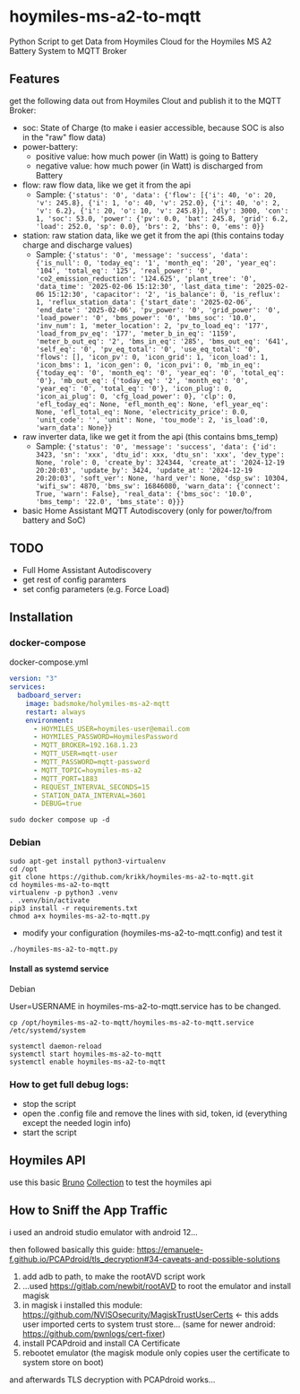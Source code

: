 # hoymiles-ms-a2-to-mqtt
Python Script to get Data from Hoymiles Cloud for the Hoymiles MS A2 Battery System to MQTT Broker

## Features
get the following data out from Hoymiles Clout and publish it to the MQTT Broker:
- soc: State of Charge (to make i easier accessible, because SOC is also in the "raw" flow data)
- power-battery:
  - positive value: how much power (in Watt) is going to Battery
  - negative value: how much power (in Watt) is discharged from Battery
- flow: raw flow data, like we get it from the api
  - Sample: ```{'status': '0', 'data': {'flow': [{'i': 40, 'o': 20, 'v': 245.8}, {'i': 1, 'o': 40, 'v': 252.0}, {'i': 40, 'o': 2, 'v': 6.2}, {'i': 20, 'o': 10, 'v': 245.8}], 'dly': 3000, 'con': 1, 'soc': 53.0, 'power': {'pv': 0.0, 'bat': 245.8, 'grid': 6.2, 'load': 252.0, 'sp': 0.0}, 'brs': 2, 'bhs': 0, 'ems': 0}}```
- station: raw station data, like we get it from the api (this contains today charge and discharge values)
  - Sample: ```{'status': '0', 'message': 'success', 'data': {'is_null': 0, 'today_eq': '1', 'month_eq': '20', 'year_eq': '104', 'total_eq': '125', 'real_power': '0', 'co2_emission_reduction': '124.625', 'plant_tree': '0', 'data_time': '2025-02-06 15:12:30', 'last_data_time': '2025-02-06 15:12:30', 'capacitor': '2', 'is_balance': 0, 'is_reflux': 1, 'reflux_station_data': {'start_date': '2025-02-06', 'end_date': '2025-02-06', 'pv_power': '0', 'grid_power': '0', 'load_power': '0', 'bms_power': '0', 'bms_soc': '10.0', 'inv_num': 1, 'meter_location': 2, 'pv_to_load_eq': '177', 'load_from_pv_eq': '177', 'meter_b_in_eq': '1159', 'meter_b_out_eq': '2', 'bms_in_eq': '285', 'bms_out_eq': '641', 'self_eq': '0', 'pv_eq_total': '0', 'use_eq_total': '0', 'flows': [], 'icon_pv': 0, 'icon_grid': 1, 'icon_load': 1, 'icon_bms': 1, 'icon_gen': 0, 'icon_pvi': 0, 'mb_in_eq': {'today_eq': '0', 'month_eq': '0', 'year_eq': '0', 'total_eq': '0'}, 'mb_out_eq': {'today_eq': '2', 'month_eq': '0', 'year_eq': '0', 'total_eq': '0'}, 'icon_plug': 0, 'icon_ai_plug': 0, 'cfg_load_power': 0}, 'clp': 0, 'efl_today_eq': None, 'efl_month_eq': None, 'efl_year_eq': None, 'efl_total_eq': None, 'electricity_price': 0.0, 'unit_code': '', 'unit': None, 'tou_mode': 2, 'is_load':0, 'warn_data': None}}```
- raw inverter data, like we get it from the api (this contains bms_temp)
  - Sample: ```{'status': '0', 'message': 'success', 'data': {'id': 3423, 'sn': 'xxx', 'dtu_id': xxx, 'dtu_sn': 'xxx', 'dev_type': None, 'role': 0, 'create_by': 324344, 'create_at': '2024-12-19 20:20:03', 'update_by': 3424, 'update_at': '2024-12-19 20:20:03', 'soft_ver': None, 'hard_ver': None, 'dsp_sw': 10304, 'wifi_sw': 4870, 'bms_sw': 16846080, 'warn_data': {'connect': True, 'warn': False}, 'real_data': {'bms_soc': '10.0', 'bms_temp': '22.0', 'bms_state': 0}}}```
- basic Home Assistant MQTT Autodiscovery (only for power/to/from battery and SoC)

## TODO
- Full Home Assistant Autodiscovery
- get rest of config paramters
- set config parameters (e.g. Force Load)

## Installation

### docker-compose


docker-compose.yml
```yml
version: "3"
services:
  badboard_server:
    image: badsmoke/holymiles-ms-a2-mqtt    
    restart: always
    environment:
      - HOYMILES_USER=hoymiles-user@email.com
      - HOYMILES_PASSWORD=HoymilesPassword
      - MQTT_BROKER=192.168.1.23
      - MQTT_USER=mqtt-user
      - MQTT_PASSWORD=mqtt-password
      - MQTT_TOPIC=hoymiles-ms-a2
      - MQTT_PORT=1883
      - REQUEST_INTERVAL_SECONDS=15
      - STATION_DATA_INTERVAL=3601
      - DEBUG=true
```
`sudo docker compose up -d`

### Debian

```shell
sudo apt-get install python3-virtualenv
cd /opt
git clone https://github.com/krikk/hoymiles-ms-a2-to-mqtt.git
cd hoymiles-ms-a2-to-mqtt
virtualenv -p python3 .venv
. .venv/bin/activate
pip3 install -r requirements.txt
chmod a+x hoymiles-ms-a2-to-mqtt.py
```


* modify your configuration (hoymiles-ms-a2-to-mqtt.config) and test it
```
./hoymiles-ms-a2-to-mqtt.py
```

#### Install as systemd service
Debian

User=USERNAME in hoymiles-ms-a2-to-mqtt.service has to be changed.

```
cp /opt/hoymiles-ms-a2-to-mqtt/hoymiles-ms-a2-to-mqtt.service /etc/systemd/system
```


```
systemctl daemon-reload
systemctl start hoymiles-ms-a2-to-mqtt
systemctl enable hoymiles-ms-a2-to-mqtt
```

### How to get full debug logs:
- stop the script
- open the .config file and remove the lines with sid, token, id (everything except the needed login info)
- start the script

## Hoymiles API
use this basic [Bruno](https://www.usebruno.com/) [Collection](https://github.com/krikk/hoymiles-ms-a2-to-mqtt/tree/main/hoymiles-api) to test the hoymiles api


## How to Sniff the App Traffic

i used an android studio emulator with android 12... 

then followed basically this guide: https://emanuele-f.github.io/PCAPdroid/tls_decryption#34-caveats-and-possible-solutions 

1. add adb to path, to make the rootAVD script work
2. ...used https://gitlab.com/newbit/rootAVD to root the emulator and install magisk
3. in magisk i installed this module: https://github.com/NVISOsecurity/MagiskTrustUserCerts <- this adds user imported certs to system trust store... (same for newer android: https://github.com/pwnlogs/cert-fixer) 
4. install PCAPdroid and install CA Certificate
5. rebootet emulator (the magisk module only copies user the certificate to system store on boot)

and afterwards TLS decryption with PCAPdroid works...
